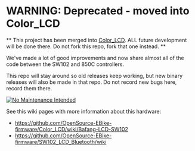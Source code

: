 # WARNING: Deprecated - moved into Color_LCD

** This project has been merged into [Color_LCD](https://github.com/OpenSource-EBike-firmware/Color_LCD).  ALL future development
will be done there.  Do not fork this repo, fork that one instead. **

We've made a lot of good improvements and now share almost all of the code between the SW102 and 850C controllers.

This repo will stay around so old releases keep working, but new binary releases will also be made in that repo.  Do not record new 
bugs here, record them there.

[![No Maintenance Intended](http://unmaintained.tech/badge.svg)](http://unmaintained.tech/)

See this wiki pages with more information about this hardware:
- https://github.com/OpenSource-EBike-firmware/Color_LCD/wiki/Bafang-LCD-SW102
- https://github.com/OpenSource-EBike-firmware/SW102_LCD_Bluetooth/wiki




